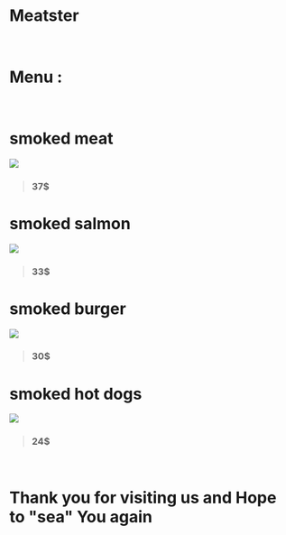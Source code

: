 # Meatster

<br>

# Menu : 

<br>

# smoked meat <br>

 ![](https://www.africanbites.com/wp-content/uploads/2021/04/IMG_2507.jpg)

 >### 37$

# smoked salmon <br>
![](https://leitesculinaria.com/wp-content/uploads/2021/06/smoked-salmon-bourbon-marinade.jpg)

>### 33$

# smoked burger <br>
![](https://www.grillseeker.com/wp-content/uploads/2021/05/Smoked-Hamburgers-Burger-Feature1.jpg)

>### 30$

#  smoked hot dogs <br>
![](https://www.chiselandfork.com/wp-content/uploads/2022/06/smoked-hot-dogs-1.jpg)

>### 24$


<br>


# Thank you for visiting us and Hope to "sea" You again
